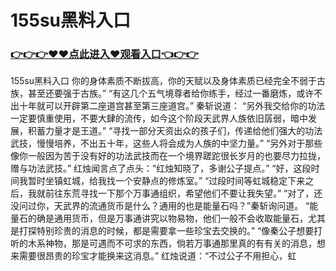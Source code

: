 # 155su黑料入口

### <a href="http://www.baidu.com/link?url=ok3_Ml5QdPpOWDUDT8PseJcBKYiYUthhvs1MDf_XWaxIqoOiiz3h9rK40scs4rg4&wd">👉👉👉♥♥点此进入♥观看入口👈👉👉</a>

155su黑料入口
你的身体素质不断拔高，你的天赋以及身体素质已经完全不弱于古族，甚至还要强于古族。”
    “有这几个五气境尊者给你练手，经过一番磨炼，或许不出十年就可以开辟第二座道宫甚至第三座道宫。”
    秦斩说道：
    “另外我交给你的功法一定要慎重使用，不要大肆的流传，如今这个阶段天武界人族依旧孱弱，暗中发展，积蓄力量才是王道。”
    “寻找一部分天资出众的孩子们，传递给他们强大的功法武技，慢慢培养，不出五十年，这些人将会成为人族的中坚力量。”
    “另外对于那些像你一般因为苦于没有好的功法武技而在一个境界蹉跎很长岁月的也要尽力拉拢，赠与功法武技。”
    红烛闻言点了点头：“红烛知晓了，多谢公子提点。”
    “好，这段时间我暂时坐镇虹城，给我找一个安静点的修炼室。”
    “过段时间等虹城稳定下来之后，我就前往东荒寻找一下那个万事通组织，希望他们不要让我失望。”
    “对了，还没问过你，天武界的流通货币是什么？通用的也是能量石吗？”秦斩询问道。
    “能量石的确是通用货币，但是万事通讲究以物易物，他们一般不会收取能量石，尤其是打探特别珍贵的消息的时候，都是需要拿一些珍宝去交换的。”
    “像秦公子想要打听的木系神物，那是可遇而不可求的东西，倘若万事通那里真的有有关的消息，想来需要很昂贵的珍宝才能换来这消息。”
    红烛说道：“不过公子不用担心，虹
